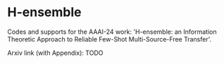 # H-ensemble
Codes and supports for the AAAI-24 work: 'H-ensemble: an Information Theoretic Approach to Reliable Few-Shot Multi-Source-Free Transfer'.

Arxiv link (with Appendix): TODO
